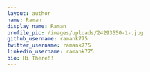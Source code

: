 ```yaml
---
layout: author
name: Raman
display_name: Raman
profile_pic: /images/uploads/24293550-1-.jpg
github_username: ramank775
twitter_username: ramank775
linkedin_username: ramank775
bio: Hi There!!
---
```

